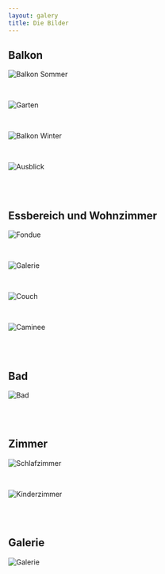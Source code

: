 ```yaml
---
layout: galery
title: Die Bilder
---
```



## Balkon

![Balkon Sommer](/assets/images/banners/balkon-sommer.png)

<br>

![Garten](/assets/images/banners/garten-small.png)

<br>

![Balkon Winter](/assets/images/banners/balkon-winter.png)

<br>

![Ausblick](/assets/images/banners/ausblick-winter-small.png)

<br>
<br>

## Essbereich und Wohnzimmer

![Fondue](/assets/images/banners/fondue.png)

<br>

![Galerie](/assets/images/banners/wohnzimmer-1-small.png)

<br>

![Couch](/assets/images/banners/wohnzimmer-2-small.png)

<br>

![Caminee](/assets/images/banners/fire-2.png)

<br>
<br>

## Bad

![Bad](/assets/images/banners/bad.png)

<br>
<br>

## Zimmer

![Schlafzimmer](/assets/images/banners/schlafzimmer-small.png)

<br>

![Kinderzimmer](/assets/images/banners/kinderzimmer-small.png)

<br>
<br>

## Galerie

![Galerie](assets/images/banners/PHOTO-2023-08-29-11-22-59.png)

<br>
<br>





